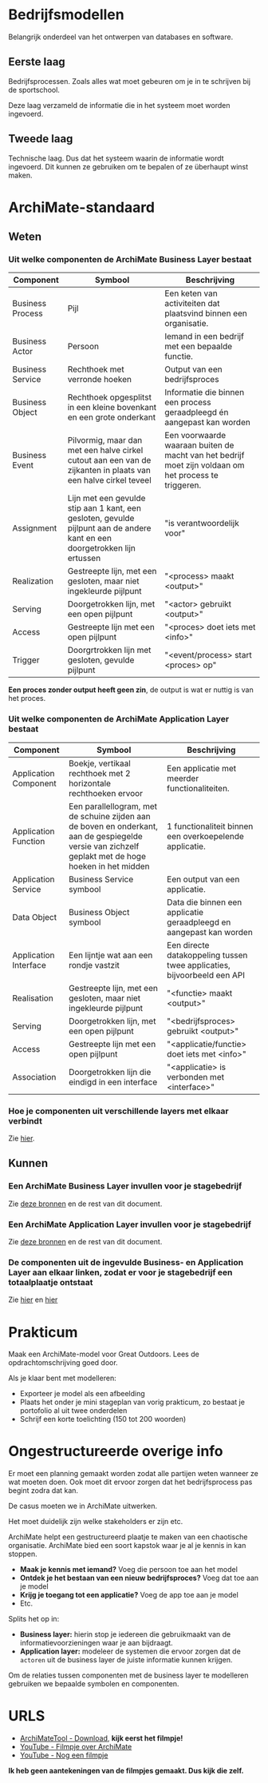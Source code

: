# Bedrijfsmodellen
Belangrijk onderdeel van het ontwerpen van databases en software.

## Eerste laag
Bedrijfsprocessen. Zoals alles wat moet gebeuren om je in te schrijven bij de sportschool.

Deze laag verzameld de informatie die in het systeem moet worden ingevoerd.

## Tweede laag
Technische laag. Dus dat het systeem waarin de informatie wordt ingevoerd. Dit kunnen ze gebruiken om te bepalen of ze überhaupt winst maken.

# ArchiMate-standaard
## Weten
### Uit welke componenten de ArchiMate Business Layer bestaat
Component | Symbool | Beschrijving
-----------------|---------|-------------
Business Process | Pijl | Een keten van activiteiten dat plaatsvind binnen een organisatie.
Business Actor | Persoon | Iemand in een bedrijf met een bepaalde functie.
Business Service | Rechthoek met verronde hoeken | Output van een bedrijfsproces
Business Object | Rechthoek opgesplitst in een kleine bovenkant en een grote onderkant | Informatie die binnen een process geraadpleegd én aangepast kan worden
Business Event | Pilvormig, maar dan met een halve cirkel cutout aan een van de zijkanten in plaats van een halve cirkel teveel | Een voorwaarde waaraan buiten de macht van het bedrijf moet zijn voldaan om het process te triggeren.
Assignment | Lijn met een gevulde stip aan 1 kant, een gesloten, gevulde pijlpunt aan de andere kant en een doorgetrokken lijn ertussen | "is verantwoordelijk voor"
Realization | Gestreepte lijn, met een gesloten, maar niet ingekleurde pijlpunt | "&lt;process&gt; maakt &lt;output&gt;"
Serving | Doorgetrokken lijn, met een open pijlpunt | "&lt;actor&gt; gebruikt &lt;output&gt;"
Access | Gestreepte lijn met een open pijlpunt | "&lt;proces&gt; doet iets met &lt;info&gt;"
Trigger | Doorgrtrokken lijn met gesloten, gevulde pijlpunt | "&lt;event/process&gt; start &lt;proces&gt; op"

**Een proces zonder output heeft geen zin**, de output is wat er nuttig is van het proces.

### Uit welke componenten de ArchiMate Application Layer bestaat
Component | Symbool | Beschrijving
----------|---------|-------------
Application Component | Boekje, vertikaal rechthoek met 2 horizontale rechthoeken ervoor | Een applicatie met meerder functionaliteiten.
Application Function | Een parallellogram, met de schuine zijden aan de boven en onderkant, aan de gespiegelde versie van zichzelf geplakt met de hoge hoeken in het midden | 1 functionaliteit binnen een overkoepelende applicatie.
Application Service | Business Service symbool | Een output van een applicatie.
Data Object | Business Object symbool | Data die binnen een applicatie geraadpleegd en aangepast kan worden
Application Interface | Een lijntje wat aan een rondje vastzit | Een directe datakoppeling tussen twee applicaties, bijvoorbeeld een API
Realisation | Gestreepte lijn, met een gesloten, maar niet ingekleurde pijlpunt | "&lt;functie&gt; maakt &lt;output&gt;"
Serving | Doorgetrokken lijn, met een open pijlpunt | "&lt;bedrijfsproces&gt; gebruikt &lt;output&gt;"
Access | Gestreepte lijn met een open pijlpunt | "&lt;applicatie/functie&gt; doet iets met &lt;info&gt;"
Association | Doorgetrokken lijn die eindigd in een interface | "&lt;applicatie&gt; is verbonden met &lt;interface&gt;"

### Hoe je componenten uit verschillende layers met elkaar verbindt
Zie [hier](#uit-welke-componenten-de-archimate-application-layer-bestaat).

## Kunnen
### Een ArchiMate Business Layer invullen voor je stagebedrijf
Zie [deze bronnen](#urls) en de rest van dit document.

### Een ArchiMate Application Layer invullen voor je stagebedrijf
Zie [deze bronnen](#urls) en de rest van dit document.

### De componenten uit de ingevulde Business- en Application Layer aan elkaar linken, zodat er voor je stagebedrijf een totaalplaatje ontstaat
Zie [hier](#uit-welke-componenten-de-archimate-application-layer-bestaat) en [hier](#uit-welke-componenten-de-archimate-business-layer-bestaat)

# Prakticum
Maak een ArchiMate-model voor Great Outdoors. Lees de opdrachtomschrijving goed door.

Als je klaar bent met modelleren:

- Exporteer je model als een afbeelding
- Plaats het onder je mini stageplan van vorig prakticum, zo bestaat je portofolio al uit twee onderdelen
- Schrijf een korte toelichting (150 tot 200 woorden)

# Ongestructureerde overige info
Er moet een planning gemaakt worden zodat alle partijen weten wanneer ze wat moeten doen. Ook moet dit ervoor zorgen dat het bedrijfsprocess pas begint zodra dat kan.

De casus moeten we in ArchiMate uitwerken.

Het moet duidelijk zijn welke stakeholders er zijn etc.

ArchiMate helpt een gestructureerd plaatje te maken van een chaotische organisatie. ArchiMate bied een soort kapstok waar je al je kennis in kan stoppen.

- **Maak je kennis met iemand?** Voeg die persoon toe aan het model
- **Ontdek je het bestaan van een nieuw bedrijfsproces?** Voeg dat toe aan je model
- **Krijg je toegang tot een applicatie?** Voeg de app toe aan je model
- Etc.

Splits het op in:
- **Business layer:** hierin stop je iedereen die gebruikmaakt van de informatievoorzieningen waar je aan bijdraagt.
- **Application layer:** modeleer de systemen die ervoor zorgen dat de `actoren` uit de business layer de juiste informatie kunnen krijgen.

Om de relaties tussen componenten met de business layer te modelleren gebruiken we bepaalde symbolen en componenten.

# URLS
- [ArchiMateTool - Download](https://www.archimatetool.com/download/), **kijk eerst het filmpje!**
- [YouTube - Filmpje over ArchiMate](https://www.youtube.com/watch?v=2lpXKjQHIHE)
- [YouTube - Nog een filmpje](https://www.youtube.com/watch?v=41ombkE-dVY)

**Ik heb geen aantekeningen van de filmpjes gemaakt. Dus kijk die zelf.**

